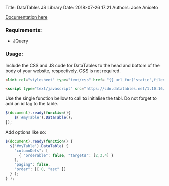 Title: DataTables JS Library
Date: 2018-07-26 17:21 
Authors: José Aniceto


[Documentation here](https://datatables.net/manual/index)

### Requirements:
- JQuery

### Usage:
Include the CSS and JS code for DataTables to the head and bottom of the body of your website, respectively. CSS is not required.

```html
<link rel="stylesheet" type="text/css" href= "{{ url_for('static',filename='style.css') }}"> 

<script type="text/javascript" src="https://cdn.datatables.net/1.10.16/js/jquery.dataTables.min.js"></script>
```

Use the single function bellow to call to initialise the tabl. Do not forget to add an id tag to the table.
```javascript
$(document).ready(function(){
    $('#myTable').DataTable();
});
```

Add options like so:
```javascript
$(document).ready(function() {
  $('#myTable').DataTable( {
    "columnDefs": [
      { "orderable": false, "targets": [2,3,4] }
    ],
    "paging": false,
    "order": [[ 0, "asc" ]]
  } );
} );
```
